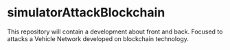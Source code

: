 # simulatorAttackBlockchain
This repository will contain a development about front and back. Focused to attacks a Vehicle Network developed on blockchain technology.
